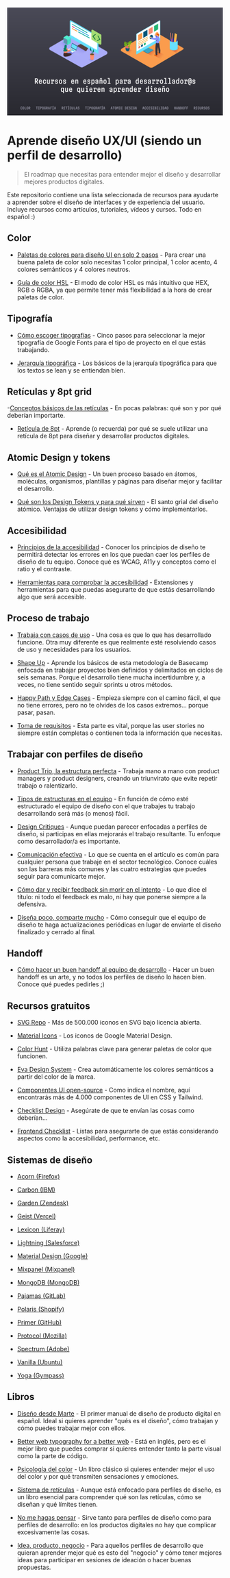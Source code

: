 ![Cabecera para aprender diseño UX/UI](cabecera.svg)

# Aprende diseño UX/UI (siendo un perfil de desarrollo)

> El roadmap que necesitas para entender mejor el diseño y desarrollar mejores productos digitales.

Este repositorio contiene una lista seleccionada de recursos para ayudarte a aprender sobre el diseño de interfaces y de experiencia del usuario. Incluye recursos como artículos, tutoriales, vídeos y cursos. Todo en español :)

## Color

- [Paletas de colores para diseño UI en solo 2 pasos](https://www.uifrommars.com/crear-paletas-de-color-diseno-ui/) - Para crear una buena paleta de color solo necesitas 1 color principal, 1 color acento, 4 colores semánticos y 4 colores neutros.

- [Guía de color HSL](https://www.uifrommars.com/que-es-hsl/) - El modo de color HSL es más intuitivo que HEX, RGB o RGBA, ya que permite tener más flexibilidad a la hora de crear paletas de color.

## Tipografía

- [Cómo escoger tipografías](https://www.uifrommars.com/como-escoger-tipografias/) - Cinco pasos para seleccionar la mejor tipografía de Google Fonts para el tipo de proyecto en el que estás trabajando.

- [Jerarquía tipográfica](https://www.uifrommars.com/jerarquia-tipografica-que-es-ejemplos/) - Los básicos de la jerarquía tipográfica para que los textos se lean y se entiendan bien.

## Retículas y 8pt grid

-[Conceptos básicos de las retículas](https://www.uifrommars.com/mejora-tu-diseno-ui-utilizando-reticulas/) - En pocas palabras: qué son y por qué deberían importarte.

- [Retícula de 8pt](https://www.uifrommars.com/reticula-8pt-que-es-para-que-sirve/) - Aprende (o recuerda) por qué se suele utilizar una retícula de 8pt para diseñar y desarrollar productos digitales.

## Atomic Design y tokens

- [Qué es el Atomic Design](https://www.uifrommars.com/atomic-design-ventajas/) - Un buen proceso basado en átomos, moléculas, organismos, plantillas y páginas para diseñar mejor y facilitar el desarrollo.

- [Qué son los Design Tokens y para qué sirven](https://www.uifrommars.com/design-tokens-que-son-ventajas/) - El santo grial del diseño atómico. Ventajas de utilizar design tokens y cómo implementarlos.

## Accesibilidad

- [Principios de la accesibilidad](https://www.uifrommars.com/como-disenar-web-app-accesible/) - Conocer los principios de diseño te permitirá detectar los errores en los que puedan caer los perfiles de diseño de tu equipo. Conoce qué es WCAG, A11y y conceptos como el ratio y el contraste.

- [Herramientas para comprobar la accesibilidad](https://www.uifrommars.com/7-herramientas-accesibilidad-disenadores/) - Extensiones y herramientas para que puedas asegurarte de que estás desarrollando algo que será accesible.

## Proceso de trabajo

- [Trabaja con casos de uso](https://www.uifrommars.com/casos-de-uso/) - Una cosa es que lo que has desarrollado funcione. Otra muy diferente es que realmente esté resolviendo casos de uso y necesidades para los usuarios.

- [Shape Up](https://www.uifrommars.com/que-es-shape-up/) - Aprende los básicos de esta metodología de Basecamp enfocada en trabajar proyectos bien definidos y delimitados en ciclos de seis semanas. Porque el desarrollo tiene mucha incertidumbre y, a veces, no tiene sentido seguir sprints u otros métodos.

- [Happy Path y Edge Cases](https://www.uifrommars.com/que-es-happy-path/) - Empieza siempre con el camino fácil, el que no tiene errores, pero no te olvides de los casos extremos... porque pasar, pasan.

- [Toma de requisitos](https://www.uifrommars.com/como-hacer-un-buen-brief/) - Esta parte es vital, porque las user stories no siempre están completas o contienen toda la información que necesitas.

## Trabajar con perfiles de diseño

- [Product Trio, la estructura perfecta](https://www.uifrommars.com/que-es-product-trio/) - Trabaja mano a mano con product managers y product designers, creando un triunvirato que evite repetir trabajo o ralentizarlo.

- [Tipos de estructuras en el equipo](https://www.uifrommars.com/estructuras-equipos-diseno/) - En función de cómo esté estructurado el equipo de diseño con el que trabajes tu trabajo desarrollando será más (o menos) fácil.

- [Design Critiques](https://www.uifrommars.com/que-es-design-critique-como-hacerlas/) - Aunque puedan parecer enfocadas a perfiles de diseño, si participas en ellas mejorarás el trabajo resultante. Tu enfoque como desarrollador/a es importante.

- [Comunicación efectiva](https://www.uifrommars.com/comunicacion-efectiva-diseno/) - Lo que se cuenta en el artículo es común para cualquier persona que trabaje en el sector tecnológico. Conoce cuáles son las barreras más comunes y las cuatro estrategias que puedes seguir para comunicarte mejor.

- [Cómo dar y recibir feedback sin morir en el intento](https://www.uifrommars.com/como-dar-recibir-feedback/) - Lo que dice el título: ni todo el feedback es malo, ni hay que ponerse siempre a la defensiva.

- [Diseña poco, comparte mucho](https://www.uifrommars.com/ciclos-de-feedback/) - Cómo conseguir que el equipo de diseño te haga actualizaciones periódicas en lugar de enviarte el diseño finalizado y cerrado al final.

## Handoff

- [Cómo hacer un buen handoff al equipo de desarrollo](https://www.uifrommars.com/como-hacer-handoff-diseno/) - Hacer un buen handoff es un arte, y no todos los perfiles de diseño lo hacen bien. Conoce qué puedes pedirles ;)

## Recursos gratuitos

- [SVG Repo](https://www.svgrepo.com/) - Más de 500.000 iconos en SVG bajo licencia abierta.

- [Material Icons](https://www.svgrepo.com/) - Los iconos de Google Material Design.

- [Color Hunt](https://colorhunt.co/) - Utiliza palabras clave para generar paletas de color que funcionen.

- [Eva Design System](https://colors.eva.design/) - Crea automáticamente los colores semánticos a partir del color de la marca.

- [Componentes UI open-source](https://uiverse.io/) - Como indica el nombre, aquí encontrarás más de 4.000 componentes de UI en CSS y Tailwind.

- [Checklist Design](https://www.checklist.design/) - Asegúrate de que te envían las cosas como deberían...

- [Frontend Checklist](https://frontendchecklist.io/) - Listas para asegurarte de que estás considerando aspectos como la accesibilidad, performance, etc.

## Sistemas de diseño

- [Acorn (Firefox)](https://acorn.firefox.com/latest/acorn-aRSAh0Sp)

- [Carbon (IBM)](https://carbondesignsystem.com/)

- [Garden (Zendesk)](https://garden.zendesk.com/)

- [Geist (Vercel)](https://vercel.com/geist/introduction)

- [Lexicon (Liferay)](https://liferay.design/lexicon/)

- [Lightning (Salesforce)](https://www.lightningdesignsystem.com/)

- [Material Design (Google)](https://m3.material.io/)

- [Mixpanel (Mixpanel)](https://design.mixpanel.com/)

- [MongoDB (MongoDB)](https://www.mongodb.design/#/ui-design-system/welcome)

- [Pajamas (GitLab)](https://design.gitlab.com/)

- [Polaris (Shopify)](https://polaris.shopify.com/)

- [Primer (GitHub)](https://primer.style/)

- [Protocol (Mozilla)](https://protocol.mozilla.org/)

- [Spectrum (Adobe)](https://spectrum.adobe.com/)

- [Vanilla (Ubuntu)](https://vanillaframework.io/)

- [Yoga (Gympass)](https://gympass.github.io/yoga/)

## Libros

- [Diseño desde Marte](https://disenodesdemarte.com/) - El primer manual de diseño de producto digital en español. Ideal si quieres aprender "qués es el diseño", cómo trabajan y cómo puedes trabajar mejor con ellos.

- [Better web typography for a better web](https://amzn.to/4caHpKS) - Está en inglés, pero es el mejor libro que puedes comprar si quieres entender tanto la parte visual como la parte de código.

- [Psicología del color](https://amzn.to/3v48vTv) - Un libro clásico si quieres entender mejor el uso del color y por qué transmiten sensaciones y emociones.

- [Sistema de retículas](https://amzn.to/3IZwiHz) - Aunque está enfocado para perfiles de diseño, es un libro esencial para comprender qué son las retículas, cómo se diseñan y qué límites tienen.

- [No me hagas pensar](https://amzn.to/3IEy9RH) - Sirve tanto para perfiles de diseño como para perfiles de desarrollo: en los productos digitales no hay que complicar excesivamente las cosas.

- [Idea, producto, negocio](https://amzn.to/4afnuIT) - Para aquellos perfiles de desarrollo que quieran aprender mejor qué es esto del "negocio" y cómo tener mejores ideas para participar en sesiones de ideación o hacer buenas propuestas.
